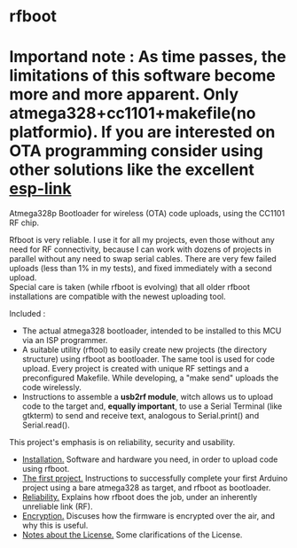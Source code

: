 # rfboot

# Importand note : As time passes, the limitations of this software become more and more apparent. Only atmega328+cc1101+makefile(no platformio). If you are interested on OTA programming consider using other solutions like the excellent [esp-link](https://github.com/jeelabs/esp-link)


Atmega328p Bootloader for wireless (OTA) code uploads, using the CC1101 RF chip.


Rfboot is very reliable. I use it for all my projects, even those without any need for RF connectivity, because I can work with dozens of projects in parallel without any need to swap serial cables. There are very few failed uploads (less than 1% in my tests), and fixed immediately with a second upload.</br>
Special care is taken (while rfboot is evolving) that all older rfboot installations are compatible with the newest uploading tool.</br>

Included :

- The actual atmega328 bootloader, intended to be installed to this MCU via an ISP programmer.
- A suitable utility (rftool) to easily create new projects (the directory structure) using rfboot as bootloader.
The same tool is used for code upload. Every project is created with unique RF settings and a
preconfigured Makefile. While developing, a "make send" uploads the code wirelessly.
- Instructions to assemble a **usb2rf module**, witch allows us to upload code to the target and,
**equally important**, to use a Serial Terminal (like gtkterm) to send and receive text,
analogous to Serial.print()  and Serial.read().

This project's emphasis is on reliability, security and usability.

- [Installation.](help/Installation.md) Software and hardware you need, in order to upload code using rfboot.
- [The first project.](help/The-First-Project.md) Instructions to successfully complete your first Arduino project using a bare atmega328 as target, and rfboot as bootloader.
- [Reliability.](help/Reliability.md) Explains how rfboot does the job, under an inherently unreliable link (RF).
- [Encryption.](help/Encryption.md) Discuses how the firmware is encrypted over the air, and why this is useful.
- [Notes about the License.](help/Notes-about-the-License.md) Some clarifications of the License.

